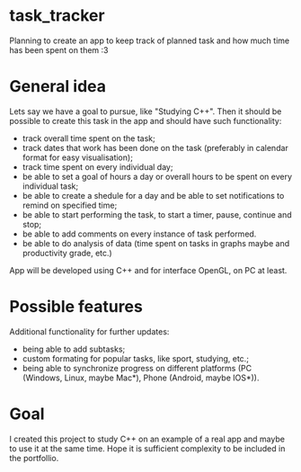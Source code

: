 # task_tracker
Planning to create an app to keep track of planned task and how much time has been spent on them :3

# General idea
  Lets say we have a goal to pursue, like "Studying C++". Then it should be possible to create this task in the app and should have such functionality:
 * track overall time spent on the task;
 * track dates that work has been done on the task (preferably in calendar format for easy visualisation);
 * track time spent on every individual day;
 * be able to set a goal of hours a day or overall hours to be spent on every individual task;
 * be able to create a shedule for a day and be able to set notifications to remind on specified time;
 * be able to start performing the task, to start a timer, pause, continue and stop;
 * be able to add comments on every instance of task performed.
 * be able to do analysis of data (time spent on tasks in graphs maybe and productivity grade, etc.)

App will be developed using C++ and for interface OpenGL, on PC at least.

# Possible features
  Additional functionality for further updates:
 * being able to add subtasks;
 * custom formating for popular tasks, like sport, studying, etc.;
 * being able to synchronize progress on different platforms (PC (Windows, Linux, maybe Mac*), Phone (Android, maybe IOS*)).

# Goal
  I created this project to study C++ on an example of a real app and maybe to use it at the same time. Hope it is sufficient complexity to be included in the portfollio.
